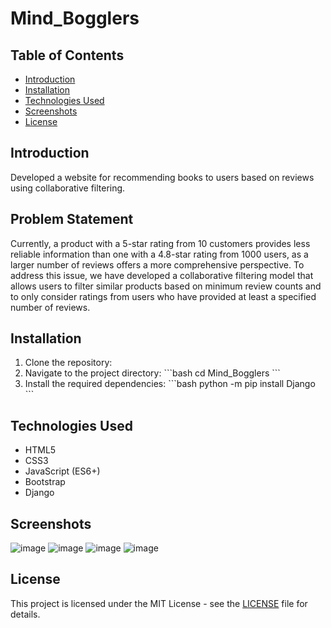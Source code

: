 # Mind_Bogglers

## Table of Contents
- [Introduction](#introduction)
- [Installation](#installation)
- [Technologies Used](#technologies-used)
- [Screenshots](#screenshots)
- [License](#license)

## Introduction
Developed a website for recommending books to users based on reviews using collaborative filtering.

## Problem Statement
Currently, a product with a 5-star rating from 10 customers provides less reliable information than one with a 4.8-star rating from 1000 users, as a larger number of reviews offers a more comprehensive perspective. To address this issue, we have developed a collaborative filtering model that allows users to filter similar products based on minimum review counts and to only consider ratings from users who have provided at least a specified number of reviews.

## Installation
1. Clone the repository:
2. Navigate to the project directory:
   \`\`\`bash
   cd Mind_Bogglers
   \`\`\`
3. Install the required dependencies:
   \`\`\`bash
   python -m pip install Django
   \`\`\`


## Technologies Used
- HTML5
- CSS3
- JavaScript (ES6+)
- Bootstrap
- Django

## Screenshots


![image](https://github.com/user-attachments/assets/19e97965-9003-44fa-9306-a30ef96744d5)
![image](https://github.com/user-attachments/assets/24718079-9834-456a-97c0-d211046ef707)
![image](https://github.com/user-attachments/assets/b234f5b5-1a96-442d-9b33-c4111ac9f40f)
![image](https://github.com/user-attachments/assets/428f56c0-d6be-45b6-9d89-9c92f0b7e931)



## License
This project is licensed under the MIT License - see the [LICENSE](LICENSE) file for details.


